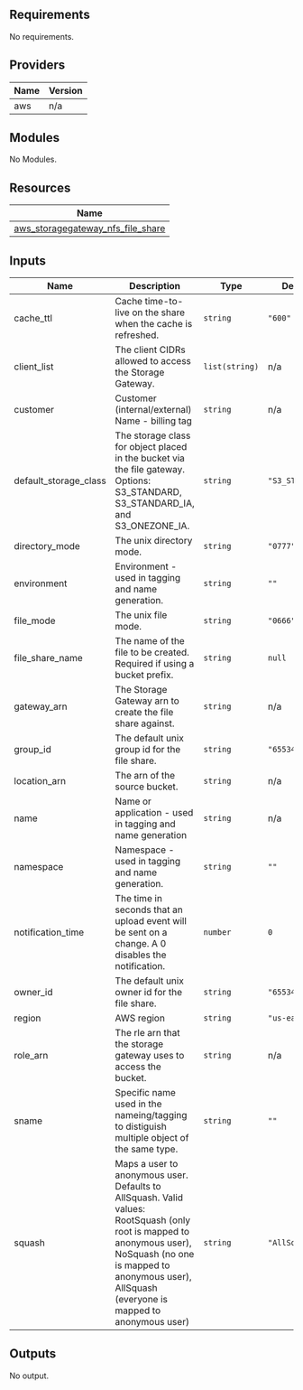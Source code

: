 

<!-- BEGINNING OF PRE-COMMIT-TERRAFORM DOCS HOOK -->
## Requirements

No requirements.

## Providers

| Name | Version |
|------|---------|
| aws | n/a |

## Modules

No Modules.

## Resources

| Name |
|------|
| [aws_storagegateway_nfs_file_share](https://registry.terraform.io/providers/hashicorp/aws/latest/docs/resources/storagegateway_nfs_file_share) |

## Inputs

| Name | Description | Type | Default | Required |
|------|-------------|------|---------|:--------:|
| cache\_ttl | Cache time-to-live on the share when the cache is refreshed. | `string` | `"600"` | no |
| client\_list | The client CIDRs allowed to access the Storage Gateway. | `list(string)` | n/a | yes |
| customer | Customer (internal/external) Name - billing tag | `string` | n/a | yes |
| default\_storage\_class | The storage class for object placed in the bucket via the file gateway. Options: S3\_STANDARD, S3\_STANDARD\_IA, and S3\_ONEZONE\_IA. | `string` | `"S3_STANDARD"` | no |
| directory\_mode | The unix directory mode. | `string` | `"0777"` | no |
| environment | Environment - used in tagging and name generation. | `string` | `""` | no |
| file\_mode | The unix file mode. | `string` | `"0666"` | no |
| file\_share\_name | The name of the file to be created. Required if using a bucket prefix. | `string` | `null` | no |
| gateway\_arn | The Storage Gateway arn to create the file share against. | `string` | n/a | yes |
| group\_id | The default unix group id for the file share. | `string` | `"65534"` | no |
| location\_arn | The arn of the source bucket. | `string` | n/a | yes |
| name | Name or application - used in tagging and name generation | `string` | n/a | yes |
| namespace | Namespace - used in tagging and name generation. | `string` | `""` | no |
| notification\_time | The time in seconds that an upload event will be sent on a change. A 0 disables the notification. | `number` | `0` | no |
| owner\_id | The default unix owner id for the file share. | `string` | `"65534"` | no |
| region | AWS region | `string` | `"us-east-1"` | no |
| role\_arn | The rle arn that the storage gateway uses to access the bucket. | `string` | n/a | yes |
| sname | Specific name used in the nameing/tagging to distiguish multiple object of the same type. | `string` | `""` | no |
| squash | Maps a user to anonymous user. Defaults to AllSquash. Valid values: RootSquash (only root is mapped to anonymous user), NoSquash (no one is mapped to anonymous user), AllSquash (everyone is mapped to anonymous user) | `string` | `"AllSquash"` | no |

## Outputs

No output.
<!-- END OF PRE-COMMIT-TERRAFORM DOCS HOOK -->